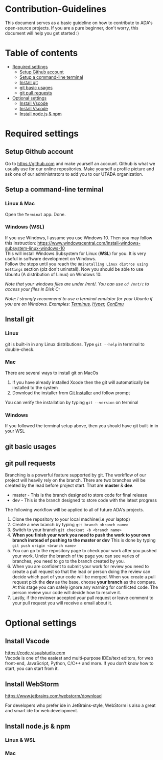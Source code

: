 # Contribution-Guidelines
This document serves as a basic guideline on how to contribute to ADA's open-source projects. If you are a pure beginner, don't worry, this document will help you get started :)

# Table of contents
* [Required settings](#Required-settings)
    * [Setup Github account](##Setup-Github-account)
    * [Setup a command-line terminal](##Setup-a-command-line-terminal)
    * [Install git](##Install-git)
    * [git basic usages](##git-basic-usages)
    * [git pull requests](##git-pull-requests)
* [Optional settings](#Optional-settings)
    * [Install Vscode](##Install-Vscode)
    * [Install Vscode](##Install-Vscode)
    * [Install node.js & npm](##Install-node.js-&-npm)


# Required settings

## Setup Github account
Go to https://github.com and make yourself an account. Github is what we usually use for our online repositories. Make yourself a profile picture and ask one of our administrators to add you to our UTADA organization. 

## Setup a command-line terminal
### Linux & Mac
Open the `Terminal` app. Done.
### Windows (**WSL**)
If you use Windows, I assume you use Windows 10. Then you may follow this instruction: https://www.windowscentral.com/install-windows-subsystem-linux-windows-10   
This will install Windows Subsystem for Linux (**WSL**) for you. It is very useful in software development on Windows.   
Follow the steps until you reach the `Uninstalling Linux distros using Settings` section (plz don't uninstall). Now you should be able to use Ubuntu (A distribution of Linux) on Windows 10. 

*Note that your windows files are under /mnt/. You can use `cd /mnt/c` to access your files in Disk C:*

*Note: I strongly recommend to use a terminal emulator for your Ubuntu if you are on Windows. Examples: [Terminus](https://eugeny.github.io/terminus/), [Hyper](https://hyper.is/), [ConEmu](https://conemu.github.io/)*

## Install git
### Linux
git is built-in in any Linux distributions.
Type `git --help` in terminal to double-check.
### Mac
There are several ways to install git on MacOs
1. If you have already installed Xcode then the git will automatically be installed to the system
2. Download the installer from [Git Installer](https://sourceforge.net/projects/git-osx-installer/files/) and follow prompt

You can verify the installation by typing `git --version` on terminal
### Windows
If you followed the terminal setup above, then you should have git built-in in your WSL

## git basic usages

## git pull requests
Branching is a powerful feature supported by git.  The workflow of our project will heavily rely on the branch.
There are two branches will be created by the lead before project start. That are **master** & **dev**.
+ master - This is the branch designed to store code for final release
+ dev - This is the branch designed to store code with the latest progress  

The following workflow will be applied to all of future ADA's projects.
1. Clone the repository to your local machine(i.e your laptop)
2. Create a new branch by typing `git branch <branch name>`
3. Switch to your branch `git checkout -b <branch name>`
4. **When you finish your work you need to push the work to your own branch instead of pushing to the master or dev**
This is done by typing `git push origin <branch name>`
5. You can go to the repository page to check your work after you pushed your work.  Under the branch of the page you can see varies of branches, you need to go to the branch created by you.
6. When you are confident to submit your work for review you need to create a pull request so that the lead or person doing the review can decide which part of your code will be merged.  When you create a pull request
pick the **dev** as the base, choose **your branch** as the compare.  At this stage you can safely ignore any warning for conflicted code.  The person review your code will decide how to resolve it.
7. Lastly, if the reviewer accepted your pull request or leave comment to your pull request you will receive a email about it.  
# Optional settings

## Install Vscode
https://code.visualstudio.com  
Vscode is one of the easiest and multi-purpose IDEs/text editors, for web front-end, JavaScript, Python, C/C++ and more. If you don't know how to start, you can start from it. 

## Install WebStorm
https://www.jetbrains.com/webstorm/download

For developers who prefer ide in JetBrains-style, WebStorm is also a great and smart ide for web development.
## Install node.js & npm
### Linux & WSL

### Mac
